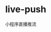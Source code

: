 # live-push
小程序直播推流


```


```


<!-- ## 示例运行 -->

<!-- 首先下载代码https://gitee.com/niusee/nscloud-portal.git到自己的目录中。 -->




